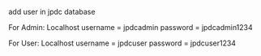 add user in jpdc database

For Admin:
Localhost
username = jpdcadmin
password = jpdcadmin1234

For User:
Localhost
username = jpdcuser
password = jpdcuser1234
